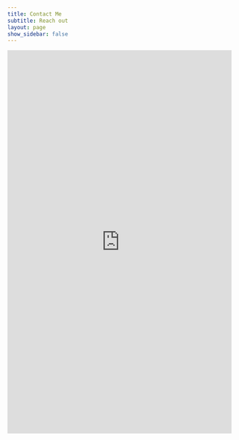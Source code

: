 ```yaml
---
title: Contact Me
subtitle: Reach out
layout: page
show_sidebar: false
---
```


<div class="container">
<div class="columns is-centered">
<iframe src="https://docs.google.com/forms/d/e/1FAIpQLSfDsNNHAgsCA2nYjUXTuWVXpqwkCWRR-3GNktGpYs6UrDLhRA/viewform?embedded=true" width="640" height="860" frameborder="0" marginheight="0" marginwidth="0">Loading…</iframe>
</div>
</div>
